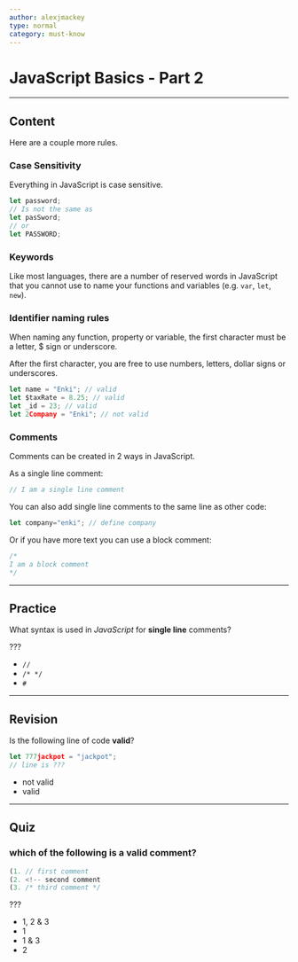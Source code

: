 ```yaml
---
author: alexjmackey
type: normal
category: must-know
---
```


# JavaScript Basics - Part 2


---

## Content

Here are a couple more rules.

### Case Sensitivity

Everything in JavaScript is case sensitive.

```js
let password;
// Is not the same as
let pasSword;
// or
let PASSWORD;
```

### Keywords

Like most languages, there are a number of reserved words in JavaScript that you cannot use to name your functions and variables (e.g. `var`, `let`, `new`).

### Identifier naming rules

When naming any function, property or variable, the first character must be a letter, $ sign or underscore.

After the first character, you are free to use numbers, letters, dollar signs or underscores.

```javascript
let name = "Enki"; // valid
let $taxRate = 8.25; // valid
let _id = 23; // valid
let 2Company = "Enki"; // not valid
```

### Comments

Comments can be created in 2 ways in JavaScript.

As a single line comment:

```js
// I am a single line comment
```

You can also add single line comments to the same line as other code:

```javascript
let company="enki"; // define company
```

Or if you have more text you can use a block comment:

```javascript
/*
I am a block comment
*/
```


---

## Practice

What syntax is used in *JavaScript* for **single line** comments?

???

- `//`
- `/* */`
- `#`


---

## Revision

Is the following line of code **valid**?

```javascript
let 777jackpot = "jackpot";
// line is ???
```

- not valid
- valid


---

## Quiz

### which of the following is a valid comment?


```javascript
(1. // first comment
(2. <!-- second comment
(3. /* third comment */
```

 ???

- 1, 2 & 3
- 1
- 1 & 3
- 2
